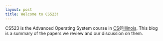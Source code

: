 ```yaml
---
layout: post
title: Welcome to CS523!
---
```


CS523 is the Advanced Operating System course in [CS@Illinois](https://cs.illinois.edu/).
This blog is a summary of the papers we review and our discussion on them.
